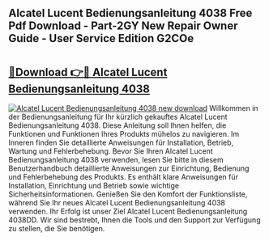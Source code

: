 ## Alcatel Lucent Bedienungsanleitung 4038 Free Pdf Download - Part-2GY New Repair Owner Guide - User Service Edition G2COe

# <h2><a href="http://df45fm.blite.top/?on=Alcatel+Lucent+Bedienungsanleitung+4038">🔗Download 👉🔴 Alcatel Lucent Bedienungsanleitung 4038</a></h2>

[![Alcatel Lucent Bedienungsanleitung 4038 new download](https://i.imgur.com/lujVjoI.png)](http://df45fm.blite.top/?on=Alcatel+Lucent+Bedienungsanleitung+4038)
Willkommen in der Bedienungsanleitung für Ihr kürzlich gekauftes Alcatel Lucent Bedienungsanleitung 4038. Diese Anleitung soll Ihnen helfen, die Funktionen und Funktionen Ihres Produkts mühelos zu navigieren. Im Inneren finden Sie detaillierte Anweisungen für Installation, Betrieb, Wartung und Fehlerbehebung. Bevor Sie Ihren Alcatel Lucent Bedienungsanleitung 4038 verwenden, lesen Sie bitte in diesem Benutzerhandbuch detaillierte Anweisungen zur Einrichtung, Bedienung und Fehlerbehebung des Produkts. Es enthält klare Anweisungen für Installation, Einrichtung und Betrieb sowie wichtige Sicherheitsinformationen. Genießen Sie den Komfort der Funktionsliste, während Sie Ihr neues Alcatel Lucent Bedienungsanleitung 4038 verwenden. Ihr Erfolg ist unser Ziel Alcatel Lucent Bedienungsanleitung 4038DD. Wir sind bestrebt, Ihnen die Tools und den Support zur Verfügung zu stellen, die Sie benötigen.

